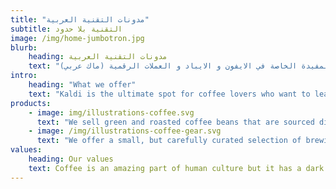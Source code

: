 ```yaml
---
title: "مدونات التقنية العربية"
subtitle: التقنية بلا حدود
image: /img/home-jumbotron.jpg
blurb:
    heading: مدونات التقنية العربية
    text: "مدونات التقنية العربية في انتشار شاسع في السنوات الماضية، هنا في هذا الموقع التقني البسيط سنستعرض لكم بعض اهم المقالات التقنية المفيدة الخاصة في الايفون و الايباد و العملات الرقمية (ماك عربي)[https://mac3rbi.com]"
intro:
    heading: "What we offer"
    text: "Kaldi is the ultimate spot for coffee lovers who want to learn about their java’s origin and support the farmers that grew it. We take coffee production, roasting and brewing seriously and we’re glad to pass that knowledge to anyone."
products:
    - image: img/illustrations-coffee.svg
      text: "We sell green and roasted coffee beans that are sourced directly from independent farmers and farm cooperatives. We’re proud to offer a variety of coffee beans grown with great care for the environment and local communities. Check our post or contact us directly for current availability."
    - image: /img/illustrations-coffee-gear.svg
      text: "We offer a small, but carefully curated selection of brewing gear and tools for every taste and experience level. No matter if you roast your own beans or just bought your first french press, you’ll find a gadget to fall in love with in our shop."
values:
    heading: Our values
    text: Coffee is an amazing part of human culture but it has a dark side too – one of colonialism and mindless abuse of natural resources and human lives. We want to turn this around and return the coffee trade to the drink’s exhilarating, empowering and unifying nature.
---
```


